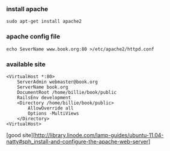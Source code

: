 ### install apache 

    sudo apt-get install apache2

### apache config file

    echo SeverName www.book.org:80 >/etc/apache2/httpd.conf

### available site

    <VirtualHost *:80>
        ServerAdmin webmaster@book.org
        ServerName book.org
        DocumentRoot /home/billie/book/public
        RailsEnv development
        <Directory /home/billie/book/public>
            AllowOverride all
            Options -MultiViews
        </Directory>
    <VirtualHost>

[good site][http://library.linode.com/lamp-guides/ubuntu-11.04-natty#sph_install-and-configure-the-apache-web-server]



